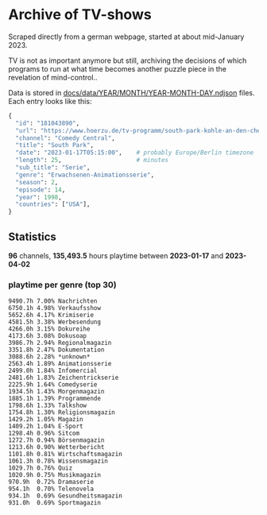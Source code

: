 # Archive of TV-shows

Scraped directly from a german webpage, started at about mid-January 2023.

TV is not as important anymore but still, archiving the decisions of which programs to run at what time
becomes another puzzle piece in the revelation of mind-control.. 

Data is stored in [docs/data/YEAR/MONTH/YEAR-MONTH-DAY.ndjson](docs/data/) files. 
Each entry looks like this:

```python
{
  "id": "181043890", 
  "url": "https://www.hoerzu.de/tv-programm/south-park-kohle-an-den-chefkoch/bid_181043890/", 
  "channel": "Comedy Central", 
  "title": "South Park", 
  "date": "2023-01-17T05:15:00",    # probably Europe/Berlin timezone 
  "length": 25,                     # minutes 
  "sub_title": "Serie", 
  "genre": "Erwachsenen-Animationsserie", 
  "season": 2, 
  "episode": 14, 
  "year": 1998, 
  "countries": ["USA"],
}
```

## Statistics

**96** channels, **135,493.5** hours playtime between **2023-01-17** and **2023-04-02**


### playtime per genre (top 30)

    9490.7h 7.00% Nachrichten
    6750.1h 4.98% Verkaufsshow
    5652.6h 4.17% Krimiserie
    4581.5h 3.38% Werbesendung
    4266.0h 3.15% Dokureihe
    4173.6h 3.08% Dokusoap
    3986.7h 2.94% Regionalmagazin
    3351.8h 2.47% Dokumentation
    3088.6h 2.28% *unknown*
    2563.4h 1.89% Animationsserie
    2499.0h 1.84% Infomercial
    2481.6h 1.83% Zeichentrickserie
    2225.9h 1.64% Comedyserie
    1934.5h 1.43% Morgenmagazin
    1885.1h 1.39% Programmende
    1798.6h 1.33% Talkshow
    1754.8h 1.30% Religionsmagazin
    1429.2h 1.05% Magazin
    1409.2h 1.04% E-Sport
    1298.4h 0.96% Sitcom
    1272.7h 0.94% Börsenmagazin
    1213.6h 0.90% Wetterbericht
    1101.8h 0.81% Wirtschaftsmagazin
    1061.3h 0.78% Wissensmagazin
    1029.7h 0.76% Quiz
    1020.9h 0.75% Musikmagazin
    970.9h  0.72% Dramaserie
    954.1h  0.70% Telenovela
    934.1h  0.69% Gesundheitsmagazin
    931.0h  0.69% Sportmagazin
